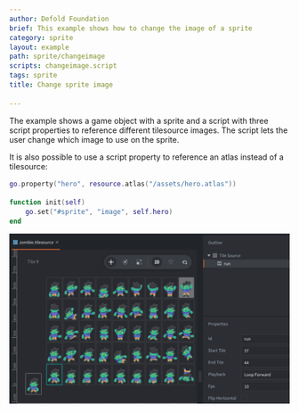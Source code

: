 ```yaml
---
author: Defold Foundation
brief: This example shows how to change the image of a sprite
category: sprite
layout: example
path: sprite/changeimage
scripts: changeimage.script
tags: sprite
title: Change sprite image

---
```



The example shows a game object with a sprite and a script with three script properties to reference different tilesource images. The script lets the user change which image to use on the sprite.

It is also possible to use a script property to reference an atlas instead of a tilesource:

```lua
go.property("hero", resource.atlas("/assets/hero.atlas"))

function init(self)
	go.set("#sprite", "image", self.hero)
end
```

![tilesource](tilesource.png)
